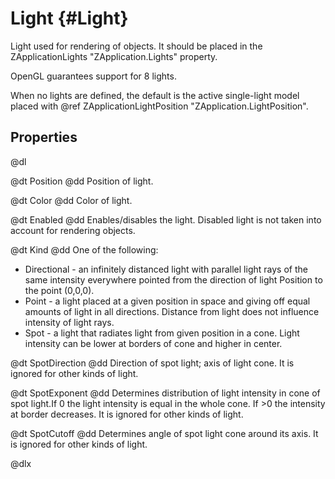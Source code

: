 # Light {#Light}

Light used for rendering of objects. It should be placed in the ZApplicationLights "ZApplication.Lights" property.

OpenGL guarantees support for 8 lights.

When no lights are defined, the default is the active single-light model placed with @ref ZApplicationLightPosition "ZApplication.LightPosition".

## Properties

@dl

@dt Position
@dd Position of light.

@dt Color
@dd Color of light.

@dt Enabled
@dd Enables/disables the light. Disabled light is not taken into account for rendering objects.

@dt Kind
@dd One of the following:

* Directional - an infinitely distanced light with parallel light rays of the same intensity everywhere pointed from the direction of light Position to the point (0,0,0).
* Point - a light placed at a given position in space and giving off equal amounts of light in all directions. Distance from light does not influence intensity of light rays.
* Spot -  a light that radiates light from given position in a cone. Light intensity can be lower at borders of cone and higher in center. 

@dt SpotDirection
@dd Direction of spot light; axis of light cone. It is ignored for other kinds of light.

@dt SpotExponent
@dd Determines distribution of light intensity in cone of spot light.If 0 the light intensity is equal in the whole cone. If &gt;0 the intensity at border decreases. It is ignored for other kinds of light.

@dt SpotCutoff
@dd Determines angle of spot light cone around its axis. It is ignored for other kinds of light.

@dlx

